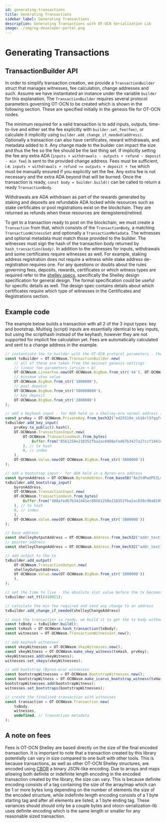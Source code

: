 ```yaml
---
id: generating-transactions
title: Generating Transactions
sidebar_label: Generating Transactions
description: Generating Transactions with OT-OCN Serialization Lib
image: ./img/og-developer-portal.png
--- 
```


# Generating Transactions

## TransactionBuilder API

In order to simplify transaction creation, we provide a `TransactionBuilder` struct that manages witnesses, fee calculation, change addresses and such. Assume we have instantiated an instance under the variable `builder` for this explanation. The `TransactionBuilder` requires several protocol parameters governing OT-OCN to be created which is shown in the following section. These are specified initially in the genesis file for OT-OCN nodes.

The minimum required for a valid transaction is to add inputs, outputs, time-to-live and either set the fee explicitly with `builder.set_fee(fee)`, or calculate it implicitly using `builder.add_change_if_needed(address)`.
Optionally a transaction can also have certificates, reward withdrawals, and metadata added to it.
Any change made to the builder can impact the size and thus the fee so the fee should be the last thing set.
If implicitly setting the fee any extra ADA (`inputs + withdrawals - outputs + refund - deposit - min fee`) is sent to the provided change address.
Fees must be sufficient, i.e. `inputs + withdrawals + refund >= outputs + deposit + fee` which must be manually ensured if you explicitly set the fee. Any extra fee is not necessary and the extra ADA beyond that will be burned.
Once the transaction is ready, `const body = builder.build()` can be called to return a ready `TransactionBody`.

Withdrawals are ADA withdrawn as part of the rewards generated by staking and deposits are refundable ADA locked while resources such as stake certificates or pool registrations exist on the blockchain. They are returned as refunds when these resources are deregistered/retired.

To get to a transaction ready to post on the blockchain, we must create a `Transaction` from that, which consists of the `TransactionBody`, a matching `TransactionWitnessSet` and optionally a `TransactionMetadata`.
The witnesses and optional metadata must match those provided to the builder. The witnesses must sign the hash of the transaction body returned by `hash_transaction(body)`. In addition to the witnesses for inputs, withdrawals and some certificates require witnesses as well. For example, staking address registration does not require a witness while stake address de-registration requires one. For any questions or doubts about the rules governing fees, deposits, rewards, certificates or which witness types are required refer to the [shelley specs](https://github.com/input-output-hk/otocn-ledger-specs#otocn-ledger), specifically the Shelley design specification for general design. The formal specification could be useful for specific details as well. The design spec contains details about which certificates require which type of witnesses in the Certificates and Registrations section.

## Example code

The example below builds a transaction with all 2 of the 3 input types: key and bootstrap.
Multisig (script) inputs are essentially identical to key inputs, but using the scripthash instead of the keyhash, however they are not supported for implicit fee calculation yet.
Fees are automatically calculated and sent to a change address in the example.


```javascript
// instantiate the tx builder with the OT-OCN protocol parameters - these may change later on
const txBuilder = OT-OCNWasm.TransactionBuilder.new(
    // all of these are taken from the mainnet genesis settings
    // linear fee parameters (a*size + b)
    OT-OCNWasm.LinearFee.new(OT-OCNWasm.BigNum.from_str('44'), OT-OCNWasm.BigNum.from_str('155381')),
    // minimum utxo value
    OT-OCNWasm.BigNum.from_str('1000000'),
    // pool deposit
    OT-OCNWasm.BigNum.from_str('500000000'),
    // key deposit
    OT-OCNWasm.BigNum.from_str('2000000')
);

// add a keyhash input - for ADA held in a Shelley-era normal address (Base, Enterprise, Pointer)
const prvKey = OT-OCNWasm.PrivateKey.from_bech32("ed25519e_sk16rl5fqqf4mg27syjzjrq8h3vq44jnnv52mvyzdttldszjj7a64xtmjwgjtfy25lu0xmv40306lj9pcqpa6slry9eh3mtlqvfjz93vuq0grl80");
txBuilder.add_key_input(
    prvKey.to_public().hash(),
    OT-OCNWasm.TransactionInput.new(
        OT-OCNWasm.TransactionHash.from_bytes(
            Buffer.from("8561258e210352fba2ac0488afed67b3427a27ccf1d41ec030c98a8199bc22ec", "hex")
        ), // tx hash
        0, // index
    ),
    OT-OCNWasm.Value.new(OT-OCNWasm.BigNum.from_str('3000000'))
);

// add a bootstrap input - for ADA held in a Byron-era address
const byronAddress = OT-OCNWasm.ByronAddress.from_base58("Ae2tdPwUPEZLs4HtbuNey7tK4hTKrwNwYtGqp7bDfCy2WdR3P6735W5Yfpe");
txBuilder.add_bootstrap_input(
    byronAddress,
    OT-OCNWasm.TransactionInput.new(
    OT-OCNWasm.TransactionHash.from_bytes(
        Buffer.from("488afed67b342d41ec08561258e210352fba2ac030c98a8199bc22ec7a27ccf1", "hex"),
    ), // tx hash
    0, // index
    ),
    OT-OCNWasm.Value.new(OT-OCNWasm.BigNum.from_str('3000000'))
);

// base address
const shelleyOutputAddress = OT-OCNWasm.Address.from_bech32("addr_test1qpu5vlrf4xkxv2qpwngf6cjhtw542ayty80v8dyr49rf5ewvxwdrt70qlcpeeagscasafhffqsxy36t90ldv06wqrk2qum8x5w");
// pointer address
const shelleyChangeAddress = OT-OCNWasm.Address.from_bech32("addr_test1gz2fxv2umyhttkxyxp8x0dlpdt3k6cwng5pxj3jhsydzerspqgpsqe70et");

// add output to the tx
txBuilder.add_output(
    OT-OCNWasm.TransactionOutput.new(
    shelleyOutputAddress,
    OT-OCNWasm.Value.new(OT-OCNWasm.BigNum.from_str('1000000'))    
    ),
);

// set the time to live - the absolute slot value before the tx becomes invalid
txBuilder.set_ttl(410021);

// calculate the min fee required and send any change to an address
txBuilder.add_change_if_needed(shelleyChangeAddress)

// once the transaction is ready, we build it to get the tx body without witnesses
const txBody = txBuilder.build();
const txHash = OT-OCNWasm.hash_transaction(txBody);
const witnesses = OT-OCNWasm.TransactionWitnessSet.new();

// add keyhash witnesses
const vkeyWitnesses = OT-OCNWasm.VkeyWitnesses.new();
const vkeyWitness = OT-OCNWasm.make_vkey_witness(txHash, prvKey);
vkeyWitnesses.add(vkeyWitness);
witnesses.set_vkeys(vkeyWitnesses);

// add bootstrap (Byron-era) witnesses
const bootstrapWitnesses = OT-OCNWasm.BootstrapWitnesses.new();
const bootstrapWitness = OT-OCNWasm.make_icarus_bootstrap_witness(txHash,byronAddress,getCip1852Account());
bootstrapWitnesses.add(bootstrapWitness);
witnesses.set_bootstraps(bootstrapWitnesses);

// create the finalized transaction with witnesses
const transaction = OT-OCNWasm.Transaction.new(
    txBody,
    witnesses,
    undefined, // transaction metadata
);
```

## A note on fees

Fees is OT-OCN Shelley are based directly on the size of the final encoded transaction. It is important to note that a transaction created by this library potentially can vary in size compared to one built with other tools. This is because transactions, as well as other OT-OCN Shelley structures, are encoded using [CBOR](https://cbor.io/) a binary JSON-like encoding. Due to arrays and maps allowing both definite or indefinite length encoding in the encoded transaction created by the library, the size can vary. This is because definite encoding consists of a tag containing the size of the array/map which can be 1 or more bytes long depending on the number of elements the size of the encoded structure, while indefinite length encoding consists of a 1 byte starting tag and after all elements are listed, a 1 byte ending tag. These variances should should only be a couple bytes and otocn-serialization-lib uses definite encoding which is the same length or smaller for any reasonable sized transaction.
